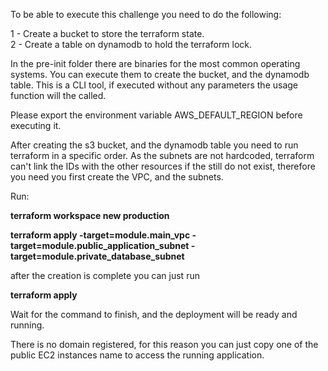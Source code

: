 To be able to execute this challenge you need to do the following:

1 - Create a bucket to store the terraform state.\
2 - Create a table on dynamodb to hold the terraform lock.

In the pre-init folder there are binaries for the most common operating systems.
You can execute them to create the bucket, and the dynamodb table.
This is a CLI tool, if executed without any parameters the usage function will the called.

Please export the environment variable AWS_DEFAULT_REGION before executing it.

After creating the s3 bucket, and the dynamodb table you need to run terraform in  a specific order.
As the subnets are not hardcoded, terraform can't link the IDs with the other resources
if the still do not exist, therefore you need you first create the VPC, and the subnets.

Run:

**terraform workspace new production**

**terraform apply -target=module.main_vpc -target=module.public_application_subnet -target=module.private_database_subnet**

after the creation is complete you can just run

**terraform apply**

Wait for the command to finish, and the deployment will be ready and running.

There is no domain registered, for this reason you can just copy one of the public EC2
instances name to access the running application.



